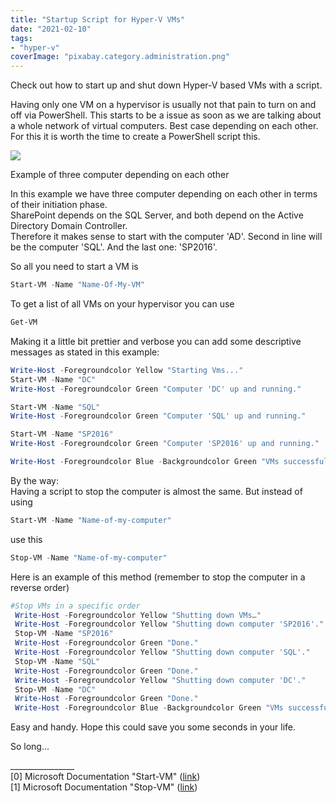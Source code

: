 ```yaml
---
title: "Startup Script for Hyper-V VMs"
date: "2021-02-10"
tags: 
- "hyper-v"
coverImage: "pixabay.category.administration.png"
---
```


Check out how to start up and shut down Hyper-V based VMs with a script. 

<!--more-->

Having only one VM on a hypervisor is usually not that pain to turn on and off via PowerShell. This starts to be a issue as soon as we are talking about a whole network of virtual computers. Best case depending on each other. For this it is worth the time to create a PowerShell script this.

![](images/ExampleNetwork-1-1024x768.jpg)

Example of three computer depending on each other

In this example we have three computer depending on each other in terms of their initiation phase.  
SharePoint depends on the SQL Server, and both depend on the Active Directory Domain Controller.  
Therefore it makes sense to start with the computer 'AD'. Second in line will be the computer 'SQL'. And the last one: 'SP2016'.

So all you need to start a VM is

```powershell
Start-VM -Name "Name-Of-My-VM"
```

To get a list of all VMs on your hypervisor you can use

```powershell
Get-VM
```

Making it a little bit prettier and verbose you can add some descriptive messages as stated in this example:

```powershell
Write-Host -Foregroundcolor Yellow "Starting Vms..."
Start-VM -Name "DC" 
Write-Host -Foregroundcolor Green "Computer 'DC' up and running." 

Start-VM -Name "SQL" 
Write-Host -Foregroundcolor Green "Computer 'SQL' up and running."

Start-VM -Name "SP2016" 
Write-Host -Foregroundcolor Green "Computer 'SP2016' up and running." 

Write-Host -Foregroundcolor Blue -Backgroundcolor Green "VMs successfully started."
```

By the way:  
Having a script to stop the computer is almost the same. But instead of using

```powershell
Start-VM -Name "Name-of-my-computer"
```

use this

```powershell
Stop-VM -Name "Name-of-my-computer"
```

Here is an example of this method (remember to stop the computer in a reverse order)

```powershell
#Stop VMs in a specific order
 Write-Host -Foregroundcolor Yellow "Shutting down VMs…"
 Write-Host -Foregroundcolor Yellow "Shutting down computer 'SP2016'."
 Stop-VM -Name "SP2016" 
 Write-Host -Foregroundcolor Green "Done."
 Write-Host -Foregroundcolor Yellow "Shutting down computer 'SQL'."
 Stop-VM -Name "SQL" 
 Write-Host -Foregroundcolor Green "Done."
 Write-Host -Foregroundcolor Yellow "Shutting down computer 'DC'."
 Stop-VM -Name "DC" 
 Write-Host -Foregroundcolor Green "Done."
 Write-Host -Foregroundcolor Blue -Backgroundcolor Green "VMs successfully stopped."
```

Easy and handy. Hope this could save you some seconds in your life.

So long...

\_\_\_\_\_\_\_\_\_\_\_\_\_\_\_\_  
\[0\] Microsoft Documentation "Start-VM" ([link](https://docs.microsoft.com/en-us/powershell/module/hyper-v/start-vm?view=win10-ps))  
\[1\] Microsoft Documentation "Stop-VM" ([link](https://docs.microsoft.com/en-us/powershell/module/hyper-v/stop-vm?view=win10-ps))
